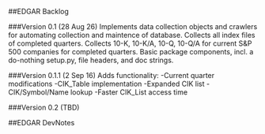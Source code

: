 ##EDGAR Backlog

###Version 0.1 (28 Aug 26)
Implements data collection objects and crawlers for automating collection and maintence of database.
Collects all index files of completed quarters.
Collects 10-K, 10-K/A, 10-Q, 10-Q/A for current S\&P 500 companies for completed quarters.
Basic package components, incl. a do-nothing setup.py, file headers, and doc strings.


###Version 0.1.1 (2 Sep 16)
Adds functionality:
-Current quarter modifications
-CIK\_Table implementation
-Expanded CIK list
-CIK/Symbol/Name lookup
-Faster CIK\_List access time

###Version 0.2 (TBD)


##EDGAR DevNotes

